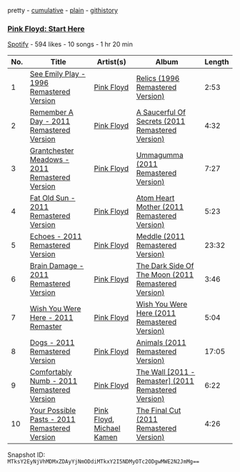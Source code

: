 pretty - [cumulative](/playlists/cumulative/4SJ51ZOUgnrv5GjY1GCZAL.md) - [plain](/playlists/plain/4SJ51ZOUgnrv5GjY1GCZAL) - [githistory](https://github.githistory.xyz/mackorone/spotify-playlist-archive/blob/main/playlists/plain/4SJ51ZOUgnrv5GjY1GCZAL)

### [Pink Floyd: Start Here](https://open.spotify.com/playlist/4SJ51ZOUgnrv5GjY1GCZAL)

> 

[Spotify](https://open.spotify.com/user/spotify) - 594 likes - 10 songs - 1 hr 20 min

| No. | Title | Artist(s) | Album | Length |
|---|---|---|---|---|
| 1 | [See Emily Play \- 1996 Remastered Version](https://open.spotify.com/track/1stjADLevHFjxD83nK2J0k) | [Pink Floyd](https://open.spotify.com/artist/0k17h0D3J5VfsdmQ1iZtE9) | [Relics \(1996 Remastered Version\)](https://open.spotify.com/album/0LBikEJ18JLoCLRM0dy27y) | 2:53 |
| 2 | [Remember A Day \- 2011 Remastered Version](https://open.spotify.com/track/1GF6iElAfh1WdUIg4KG7HG) | [Pink Floyd](https://open.spotify.com/artist/0k17h0D3J5VfsdmQ1iZtE9) | [A Saucerful Of Secrets \(2011 Remastered Version\)](https://open.spotify.com/album/6s5b6WXy4iuJ3hhePlyoWu) | 4:32 |
| 3 | [Grantchester Meadows \- 2011 Remastered Version](https://open.spotify.com/track/4qlyb8etoAZli85UvynDJ7) | [Pink Floyd](https://open.spotify.com/artist/0k17h0D3J5VfsdmQ1iZtE9) | [Ummagumma \(2011 Remastered Version\)](https://open.spotify.com/album/55MYyc2jD5T1YgOUpuwEbf) | 7:27 |
| 4 | [Fat Old Sun \- 2011 Remastered Version](https://open.spotify.com/track/7BgCcmvjRx5fDyJXn2GbxU) | [Pink Floyd](https://open.spotify.com/artist/0k17h0D3J5VfsdmQ1iZtE9) | [Atom Heart Mother \(2011 Remastered Version\)](https://open.spotify.com/album/6rbgf96kGV4qCzTvSSnIFG) | 5:23 |
| 5 | [Echoes \- 2011 Remastered Version](https://open.spotify.com/track/6nfXfoFwVyQZ6AJjokeFzi) | [Pink Floyd](https://open.spotify.com/artist/0k17h0D3J5VfsdmQ1iZtE9) | [Meddle \(2011 Remastered Version\)](https://open.spotify.com/album/397UShovgBCMVxbnDXMjUN) | 23:32 |
| 6 | [Brain Damage \- 2011 Remastered Version](https://open.spotify.com/track/2gCf9PqIvpKbxwfJMBWwbn) | [Pink Floyd](https://open.spotify.com/artist/0k17h0D3J5VfsdmQ1iZtE9) | [The Dark Side Of The Moon \(2011 Remastered Version\)](https://open.spotify.com/album/3a0UOgDWw2pTajw85QPMiz) | 3:46 |
| 7 | [Wish You Were Here \- 2011 Remaster](https://open.spotify.com/track/0myeTJ993kXE4vN0IPchcc) | [Pink Floyd](https://open.spotify.com/artist/0k17h0D3J5VfsdmQ1iZtE9) | [Wish You Were Here \(2011 Remastered Version\)](https://open.spotify.com/album/2NzyXZfWkRcFpsJ8phIjnl) | 5:04 |
| 8 | [Dogs \- 2011 Remastered Version](https://open.spotify.com/track/1kAvmwfFoSwfyfuW5RmfD0) | [Pink Floyd](https://open.spotify.com/artist/0k17h0D3J5VfsdmQ1iZtE9) | [Animals \(2011 Remastered Version\)](https://open.spotify.com/album/01g7zbuqO1zMa5F8Lsric1) | 17:05 |
| 9 | [Comfortably Numb \- 2011 Remastered Version](https://open.spotify.com/track/082cLCIXNPg2ruTrENz4Vt) | [Pink Floyd](https://open.spotify.com/artist/0k17h0D3J5VfsdmQ1iZtE9) | [The Wall \[2011 \- Remaster\] \(2011 Remastered Version\)](https://open.spotify.com/album/33p78EyTp6esCBodi24Pzx) | 6:22 |
| 10 | [Your Possible Pasts \- 2011 Remastered Version](https://open.spotify.com/track/75AEnhH0nTG34ierVy4GA8) | [Pink Floyd](https://open.spotify.com/artist/0k17h0D3J5VfsdmQ1iZtE9), [Michael Kamen](https://open.spotify.com/artist/68bqsIINo5RFICYwbkChbb) | [The Final Cut \(2011 Remastered Version\)](https://open.spotify.com/album/3B4RvahQk7zIdYWKZ41QJJ) | 4:26 |

Snapshot ID: `MTksY2EyNjVhMDMxZDAyYjNmODdiMTkxY2I5NDMyOTc2ODgwMWE2N2JmMg==`
